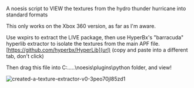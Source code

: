 A noesis script to VIEW the textures from the hydro thunder hurricane into standard formats

This only works on the Xbox 360 version, as far as I'm aware.

Use wxpirs to extract the LIVE package, then use HyperBx's "barracuda" hyperlib extractor to isolate the textures from the main APF file.
[https://github.com/hyperbx/HyperLib](url) (copy and paste into a different tab, don't click)

Then drag this file into C:.....\noesis\plugins\python folder, and view!

![created-a-texture-extractor-v0-3peo70jl85zd1](https://github.com/user-attachments/assets/398fdac6-27fe-4cce-8e42-0542a3c81d7c)
